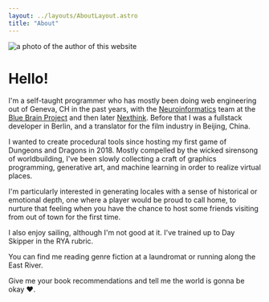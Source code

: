 ```yaml
---
layout: ../layouts/AboutLayout.astro
title: "About"
---
```


<img class="h-64 object-scale-down" src="/kenny.jpg" alt="a photo of the author of this website" />

# Hello!

I'm a self-taught programmer who has mostly been doing web engineering out of Geneva, CH in the past years, with the [Neuroinformatics](https://bluebrainnexus.io/) team at the [Blue Brain Project](https://www.epfl.ch/research/domains/bluebrain/) and then later [Nexthink](https://nexthink.com/). Before that I was a fullstack developer in Berlin, and a translator for the film industry in Beijing, China.

I wanted to create procedural tools since hosting my first game of Dungeons and Dragons in 2018. Mostly compelled by the wicked sirensong of worldbuilding, I've been slowly collecting a craft of graphics programming, generative art, and machine learning in order to realize virtual places.

I'm particularly interested in generating locales with a sense of historical or emotional depth, one where a player would be proud to call home, to nurture that feeling when you have the chance to host some friends visiting from out of town for the first time.

I also enjoy sailing, although I'm not good at it. I've trained up to Day Skipper in the RYA rubric.

You can find me reading genre fiction at a laundromat or running along the East River.

Give me your book recommendations and tell me the world is gonna be okay ❤️.
